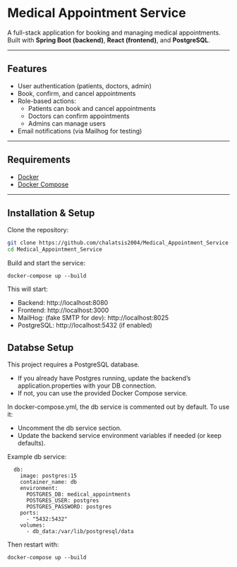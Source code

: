 # Medical Appointment Service

A full-stack application for booking and managing medical appointments.  
Built with **Spring Boot (backend)**, **React (frontend)**, and **PostgreSQL**.

---

## Features
- User authentication (patients, doctors, admin)
- Book, confirm, and cancel appointments
- Role-based actions:
  - Patients can book and cancel appointments
  - Doctors can confirm appointments
  - Admins can manage users
- Email notifications (via Mailhog for testing)

---

## Requirements
- [Docker](https://docs.docker.com/get-docker/)
- [Docker Compose](https://docs.docker.com/compose/)

---

## Installation & Setup

Clone the repository:
```bash
git clone https://github.com/chalatsis2004/Medical_Appointment_Service
cd Medical_Appointment_Service
```
Build and start the service:
```
docker-compose up --build
```
This will start:
- Backend: http://localhost:8080
- Frontend: http://localhost:3000
- MailHog: (fake SMTP for dev): http://localhost:8025
- PostgreSQL: http://localhost:5432 (if enabled)

## Databse Setup
This project requires a PostgreSQL database.
- If you already have Postgres running, update the backend’s application.properties with your DB connection.
- If not, you can use the provided Docker Compose service.

In docker-compose.yml, the db service is commented out by default.
To use it:
- Uncomment the db service section.
- Update the backend service environment variables if needed (or keep defaults).

Example db service:
```
  db:
    image: postgres:15
    container_name: db
    environment:
      POSTGRES_DB: medical_appointments
      POSTGRES_USER: postgres
      POSTGRES_PASSWORD: postgres
    ports:
      - "5432:5432"
    volumes:
      - db_data:/var/lib/postgresql/data
```
Then restart with: 
```
docker-compose up --build
```
